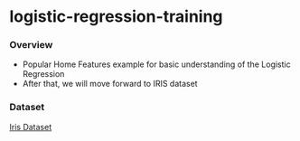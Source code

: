 # logistic-regression-training

### Overview
- Popular Home Features example for basic understanding of the Logistic Regression
- After that, we will move forward to IRIS dataset 

### Dataset

[Iris Dataset](https://archive.ics.uci.edu/dataset/53/iris)